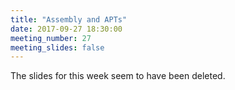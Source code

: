 ```yaml
---
title: "Assembly and APTs"
date: 2017-09-27 18:30:00
meeting_number: 27
meeting_slides: false
---
```

The slides for this week seem to have been deleted.
